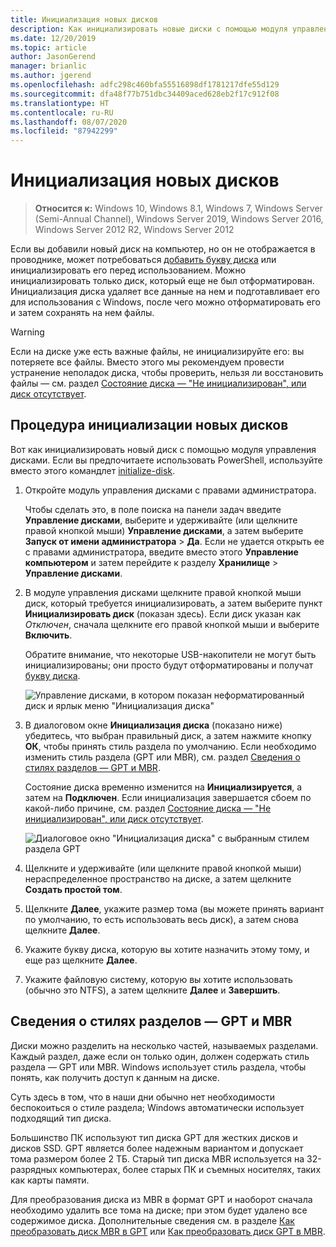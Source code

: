 ```yaml
---
title: Инициализация новых дисков
description: Как инициализировать новые диски с помощью модуля управления дисками; их подготовка к использованию. Также содержит ссылки на статьи об устранении неполадок.
ms.date: 12/20/2019
ms.topic: article
author: JasonGerend
manager: brianlic
ms.author: jgerend
ms.openlocfilehash: adfc298c460bfa55516898df1781217dfe55d129
ms.sourcegitcommit: dfa48f77b751dbc34409aced628eb2f17c912f08
ms.translationtype: HT
ms.contentlocale: ru-RU
ms.lasthandoff: 08/07/2020
ms.locfileid: "87942299"
---
```

# <a name="initialize-new-disks"></a>Инициализация новых дисков

> **Относится к:** Windows 10, Windows 8.1, Windows 7, Windows Server (Semi-Annual Channel), Windows Server 2019, Windows Server 2016, Windows Server 2012 R2, Windows Server 2012

Если вы добавили новый диск на компьютер, но он не отображается в проводнике, может потребоваться [добавить букву диска](change-a-drive-letter.md) или инициализировать его перед использованием. Можно инициализировать только диск, который еще не был отформатирован. Инициализация диска удаляет все данные на нем и подготавливает его для использования с Windows, после чего можно отформатировать его и затем сохранять на нем файлы.

> [!WARNING]
> Если на диске уже есть важные файлы, не инициализируйте его: вы потеряете все файлы. Вместо этого мы рекомендуем провести устранение неполадок диска, чтобы проверить, нельзя ли восстановить файлы — см. раздел [Состояние диска — "Не инициализирован", или диск отсутствует](troubleshooting-disk-management.md#disks-that-are-missing-or-not-initialized-plus-general-troubleshooting-steps).

## <a name="to-initialize-new-disks"></a>Процедура инициализации новых дисков

Вот как инициализировать новый диск с помощью модуля управления дисками. Если вы предпочитаете использовать PowerShell, используйте вместо этого командлет [initialize-disk](/powershell/module/storage/initialize-disk).

1. Откройте модуль управления дисками с правами администратора.

    Чтобы сделать это, в поле поиска на панели задач введите **Управление дисками**, выберите и удерживайте (или щелкните правой кнопкой мыши) **Управление дисками**, а затем выберите **Запуск от имени администратора** > **Да**. Если не удается открыть ее с правами администратора, введите вместо этого **Управление компьютером** и затем перейдите к разделу **Хранилище** > **Управление дисками**.
1. В модуле управления дисками щелкните правой кнопкой мыши диск, который требуется инициализировать, а затем выберите пункт **Инициализировать диск** (показан здесь). Если диск указан как *Отключен*, сначала щелкните его правой кнопкой мыши и выберите **Включить**.

     Обратите внимание, что некоторые USB-накопители не могут быть инициализированы; они просто будут отформатированы и получат [букву диска](change-a-drive-letter.md).

    ![Управление дисками, в котором показан неформатированный диск и ярлык меню "Инициализация диска"](media/uninitialized-disk.PNG)
2. В диалоговом окне **Инициализация диска** (показано ниже) убедитесь, что выбран правильный диск, а затем нажмите кнопку **ОК**, чтобы принять стиль раздела по умолчанию. Если необходимо изменить стиль раздела (GPT или MBR), см. раздел [Сведения о стилях разделов — GPT и MBR](#about-partition-styles---gpt-and-mbr).

     Состояние диска временно изменится на **Инициализируется**, а затем на **Подключен**. Если инициализация завершается сбоем по какой-либо причине, см. раздел [Состояние диска — "Не инициализирован", или диск отсутствует](troubleshooting-disk-management.md#disks-that-are-missing-or-not-initialized-plus-general-troubleshooting-steps).

    ![Диалоговое окно "Инициализация диска" с выбранным стилем раздела GPT](media/initialize-disk.PNG)

3. Щелкните и удерживайте (или щелкните правой кнопкой мыши) нераспределенное пространство на диске, а затем щелкните **Создать простой том**.
4. Щелкните **Далее**, укажите размер тома (вы можете принять вариант по умолчанию, то есть использовать весь диск), а затем снова щелкните **Далее**.
5. Укажите букву диска, которую вы хотите назначить этому тому, и еще раз щелкните **Далее**.
6. Укажите файловую систему, которую вы хотите использовать (обычно это NTFS), а затем щелкните **Далее** и **Завершить**.

## <a name="about-partition-styles---gpt-and-mbr"></a>Сведения о стилях разделов — GPT и MBR

Диски можно разделить на несколько частей, называемых разделами. Каждый раздел, даже если он только один, должен содержать стиль раздела — GPT или MBR. Windows использует стиль раздела, чтобы понять, как получить доступ к данным на диске.

Суть здесь в том, что в наши дни обычно нет необходимости беспокоиться о стиле раздела; Windows автоматически использует подходящий тип диска.

Большинство ПК используют тип диска GPT для жестких дисков и дисков SSD. GPT является более надежным вариантом и допускает тома размером более 2 ТБ. Старый тип диска MBR используется на 32-разрядных компьютерах, более старых ПК и съемных носителях, таких как карты памяти.

Для преобразования диска из MBR в формат GPT и наоборот сначала необходимо удалить все тома на диске; при этом будет удалено все содержимое диска. Дополнительные сведения см. в разделе [Как преобразовать диск MBR в GPT](change-an-mbr-disk-into-a-gpt-disk.md) или [Как преобразовать диск GPT в MBR](change-a-gpt-disk-into-an-mbr-disk.md).
